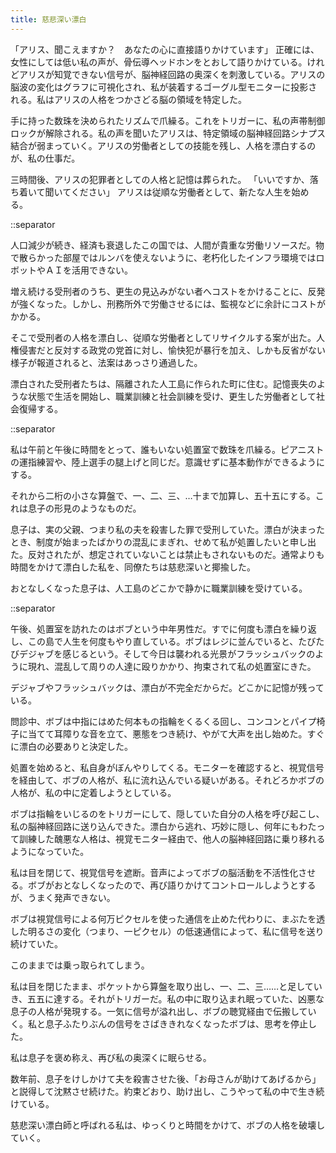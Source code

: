 ```yaml
---
title: 慈悲深い漂白
---
```


「アリス、聞こえますか？　あなたの心に直接語りかけています」
正確には、女性にしては低い私の声が、骨伝導ヘッドホンをとおして語りかけている。けれどアリスが知覚できない信号が、脳神経回路の奥深くを刺激している。アリスの脳波の変化はグラフに可視化され、私が装着するゴーグル型モニターに投影される。私はアリスの人格をつかさどる脳の領域を特定した。

手に持った数珠を決められたリズムで爪繰る。これをトリガーに、私の声帯制御ロックが解除される。私の声を聞いたアリスは、特定領域の脳神経回路シナプス結合が弱まっていく。アリスの労働者としての技能を残し、人格を漂白するのが、私の仕事だ。

三時間後、アリスの犯罪者としての人格と記憶は葬られた。
「いいですか、落ち着いて聞いてください」
アリスは従順な労働者として、新たな人生を始める。

::separator

人口減少が続き、経済も衰退したこの国では、人間が貴重な労働リソースだ。物で散らかった部屋ではルンバを使えないように、老朽化したインフラ環境ではロボットやＡＩを活用できない。

増え続ける受刑者のうち、更生の見込みがない者へコストをかけることに、反発が強くなった。しかし、刑務所外で労働させるには、監視などに余計にコストがかかる。

そこで受刑者の人格を漂白し、従順な労働者としてリサイクルする案が出た。人権侵害だと反対する政党の党首に対し、愉快犯が暴行を加え、しかも反省がない様子が報道されると、法案はあっさり通過した。

漂白された受刑者たちは、隔離された人工島に作られた町に住む。記憶喪失のような状態で生活を開始し、職業訓練と社会訓練を受け、更生した労働者として社会復帰する。

::separator

私は午前と午後に時間をとって、誰もいない処置室で数珠を爪繰る。ピアニストの運指練習や、陸上選手の腿上げと同じだ。意識せずに基本動作ができるようにする。

それから二桁の小さな算盤で、一、二、三、…十まで加算し、五十五にする。これは息子の形見のようなものだ。

息子は、実の父親、つまり私の夫を殺害した罪で受刑していた。漂白が決まったとき、制度が始まったばかりの混乱にまぎれ、せめて私が処置したいと申し出た。反対されたが、想定されていないことは禁止もされないものだ。通常よりも時間をかけて漂白した私を、同僚たちは慈悲深いと揶揄した。

おとなしくなった息子は、人工島のどこかで静かに職業訓練を受けている。

::separator

午後、処置室を訪れたのはボブという中年男性だ。すでに何度も漂白を繰り返し、この島で人生を何度もやり直している。ボブはレジに並んでいると、たびたびデジャブを感じるという。そして今日は襲われる光景がフラッシュバックのように現れ、混乱して周りの人達に殴りかかり、拘束されて私の処置室にきた。

デジャブやフラッシュバックは、漂白が不完全だからだ。どこかに記憶が残っている。

問診中、ボブは中指にはめた何本もの指輪をくるくる回し、コンコンとパイプ椅子に当てて耳障りな音を立て、悪態をつき続け、やがて大声を出し始めた。すぐに漂白の必要ありと決定した。

処置を始めると、私自身がぼんやりしてくる。モニターを確認すると、視覚信号を経由して、ボブの人格が、私に流れ込んでいる疑いがある。それどろかボブの人格が、私の中に定着しようとしている。

ボブは指輪をいじるのをトリガーにして、隠していた自分の人格を呼び起こし、私の脳神経回路に送り込んできた。漂白から逃れ、巧妙に隠し、何年にもわたって訓練した醜悪な人格は、視覚モニター経由で、他人の脳神経回路に乗り移れるようになっていた。

私は目を閉じて、視覚信号を遮断。音声によってボブの脳活動を不活性化させる。ボブがおとなしくなったので、再び語りかけてコントロールしようとするが、うまく発声できない。

ボブは視覚信号による何万ピクセルを使った通信を止めた代わりに、まぶたを透した明るさの変化（つまり、一ピクセル）の低速通信によって、私に信号を送り続けていた。

このままでは乗っ取られてしまう。

私は目を閉じたまま、ポケットから算盤を取り出し、一、二、三……と足していき、五五に達する。それがトリガーだ。私の中に取り込まれ眠っていた、凶悪な息子の人格が発現する。一気に信号が溢れ出し、ボブの聴覚経由で伝搬していく。私と息子ふたりぶんの信号をさばききれなくなったボブは、思考を停止した。

私は息子を褒め称え、再び私の奥深くに眠らせる。

数年前、息子をけしかけて夫を殺害させた後、「お母さんが助けてあげるから」と説得して沈黙させ続けた。約束どおり、助け出し、こうやって私の中で生き続けている。

慈悲深い漂白師と呼ばれる私は、ゆっくりと時間をかけて、ボブの人格を破壊していく。
